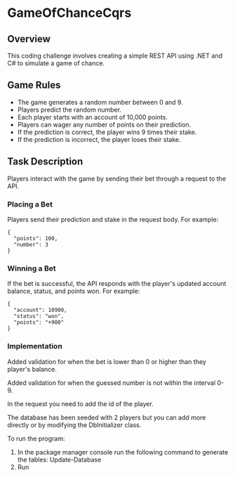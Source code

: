 
# GameOfChanceCqrs

## Overview
This coding challenge involves creating a simple REST API using .NET and C# to simulate a game of chance.

## Game Rules
- The game generates a random number between 0 and 9.
- Players predict the random number.
- Each player starts with an account of 10,000 points.
- Players can wager any number of points on their prediction.
- If the prediction is correct, the player wins 9 times their stake.
- If the prediction is incorrect, the player loses their stake.

## Task Description
Players interact with the game by sending their bet through a request to the API.

### Placing a Bet
Players send their prediction and stake in the request body. For example:

   
    {
      "points": 100,
      "number": 3
    }

### Winning a Bet
If the bet is successful, the API responds with the player's updated account balance, status, and points won. For example:


    {
      "account": 10900,
      "status": "won",
      "points": "+900"
    }

### Implementation

Added validation for when the bet is lower than 0 or higher than they player's balance.

Added validation for when the guessed number is not within the interval 0-9.

In the request you need to add the id of the player. 

The database has been seeded with 2 players but you can add more directly or by modifying the DbInitializer class.

To run the program:

1. In the package manager console run the following command to generate the tables: Update-Database
2. Run

